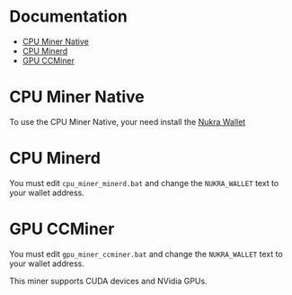 # Documentation <!-- omit in toc -->

- [CPU Miner Native](#cpu-miner-native)
- [CPU Minerd](#cpu-minerd)
- [GPU CCMiner](#gpu-ccminer)

# CPU Miner Native

To use the CPU Miner Native, your need install the [Nukra Wallet](https://github.com/NukraNetwork/nukra-wallet/tree/main)

# CPU Minerd

You must edit `cpu_miner_minerd.bat` and change the `NUKRA_WALLET` text to your wallet address.

# GPU CCMiner

You must edit `gpu_miner_ccminer.bat` and change the `NUKRA_WALLET` text to your wallet address.

This miner supports CUDA devices and NVidia GPUs.
